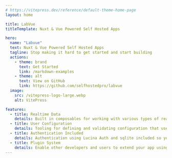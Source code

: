 ```yaml
---
# https://vitepress.dev/reference/default-theme-home-page
layout: home

title: LabVue
titleTemplate: Nuxt & Vue Powered Self Hosted Apps

hero:
  name: "Labvue"
  text: Nuxt & Vue Powered Self Hosted Apps
  tagline: Stop making it hard to get started and start building
  actions:
    - theme: brand
      text: Get Started
      link: /markdown-examples
    - theme: alt
      text: View on GitHub
      link: https://github.com/selfhostedpro/labvue
  image:
    src: /vitepress-logo-large.webp
    alt: VitePress

features:
  - title: Realtime Data
    details: Built in composables for working with various types of realtime communication
  - title: User Configuration
    details: Tooling for defining and validating configuration that users can write 
  - title: Authentication Included
    details: Authentication using Lucina Auth and sqlite included so your app can be secure.
  - title: Plugin System
    details: Enable other developers and users to extend your app using jiti
---
```


